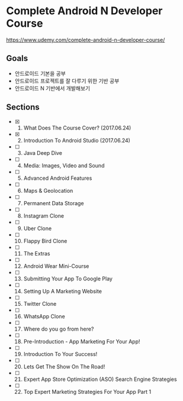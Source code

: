 # Complete Android N Developer Course
https://www.udemy.com/complete-android-n-developer-course/

## Goals
- 안드로이드 기본을 공부
- 안드로이드 프로젝트를 잘 다루기 위한 기반 공부
- 안드로이드 N 기반에서 개발해보기

## Sections
- [x] 1. What Does The Course Cover? (2017.06.24)
- [x] 2. Introduction To Android Studio (2017.06.24)
- [ ] 3. Java Deep Dive
- [ ] 4. Media: Images, Video and Sound
- [ ] 5. Advanced Android Features
- [ ] 6. Maps & Geolocation
- [ ] 7. Permanent Data Storage
- [ ] 8. Instagram Clone
- [ ] 9. Uber Clone
- [ ] 10. Flappy Bird Clone
- [ ] 11. The Extras
- [ ] 12. Android Wear Mini-Course
- [ ] 13. Submitting Your App To Google Play
- [ ] 14. Setting Up A Marketing Website
- [ ] 15. Twitter Clone
- [ ] 16. WhatsApp Clone
- [ ] 17. Where do you go from here?
- [ ] 18. Pre-Introduction - App Marketing For Your App!
- [ ] 19. Introduction To Your Success!
- [ ] 20. Lets Get The Show On The Road!
- [ ] 21. Expert App Store Optimization (ASO) Search Engine Strategies
- [ ] 22. Top Expert Marketing Strategies For Your App Part 1
